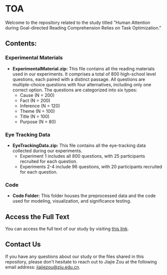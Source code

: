 # TOA
Welcome to the repository related to the study titled "Human Attention during Goal-directed Reading Comprehension Relies on Task Optimization."

## Contents:

### Experimental Materials
- **ExperimentalMaterial.zip:** This file contains all the reading materials used in our experiments. It comprises a total of 800 high-school level questions, each paired with a distinct passage. All questions are multiple-choice questions with four alternatives, including only one correct option. The questions are categorized into six types:
  - Cause (N = 200)
  - Fact (N = 200)
  - Inference (N = 120)
  - Theme (N = 100)
  - Title (N = 100)
  - Purpose (N = 80)

### Eye Tracking Data
- **EyeTrackingData.zip:** This file contains all the eye-tracking data collected during our experiments. 
  - Experiment 1 includes all 800 questions, with 25 participants recruited for each question.
  - Experiments 2-4 include 96 questions, with 20 participants recruited for each question.

### Code
- **Code Folder:** This folder houses the preprocessed data and the code used for modeling, visualization, and significance testing.

## Access the Full Text
You can access the full text of our study by visiting [this link](https://elifesciences.org/reviewed-preprints/87197).

## Contact Us
If you have any questions about our study or the files shared in this repository, please don't hesitate to reach out to Jiajie Zou at the following email address: [jiajiezou@zju.edu.cn](mailto:jiajiezou@zju.edu.cn).

